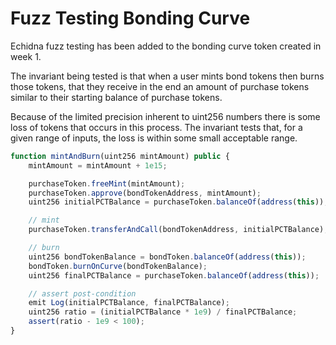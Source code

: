 # Fuzz Testing Bonding Curve

Echidna fuzz testing has been added to the bonding curve token created in week 1.

The invariant being tested is that when a user mints bond tokens then burns those tokens, that they receive in the end an amount of purchase tokens similar to their starting balance of purchase tokens.

Because of the limited precision inherent to uint256 numbers there is some loss of tokens that occurs in this process. The invariant tests that, for a given range of inputs, the loss is within some small acceptable range.

```js
function mintAndBurn(uint256 mintAmount) public {
    mintAmount = mintAmount + 1e15;

    purchaseToken.freeMint(mintAmount);
    purchaseToken.approve(bondTokenAddress, mintAmount);
    uint256 initialPCTBalance = purchaseToken.balanceOf(address(this));

    // mint
    purchaseToken.transferAndCall(bondTokenAddress, initialPCTBalance);

    // burn
    uint256 bondTokenBalance = bondToken.balanceOf(address(this));
    bondToken.burnOnCurve(bondTokenBalance);
    uint256 finalPCTBalance = purchaseToken.balanceOf(address(this));

    // assert post-condition
    emit Log(initialPCTBalance, finalPCTBalance);
    uint256 ratio = (initialPCTBalance * 1e9) / finalPCTBalance;
    assert(ratio - 1e9 < 100);
}
```
